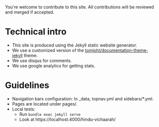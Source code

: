 
You're welcome to contribute to this site. All contributions will be reviewed and merged if accepted.

# Technical intro
- This site is produced using the Jekyll static website generator.
- We use a customized version of the [tomjoht/documentation-theme-jekyll](http://github.com/tomjoht/documentation-theme-jekyll) theme.
- We use disqus for comments.
- We use google analytics for getting stats.

# Guidelines
- Navigation bars configuration: In _data, topnav.yml and sidebars/*.yml.
- Pages are located under pages/.
- Local tests:
  - Run `bundle exec jekyll serve`
  - Look at https://localhost:4000/hindu-vichaarah/
  
